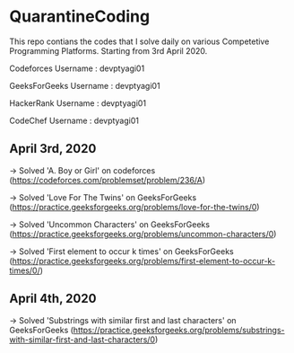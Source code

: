# QuarantineCoding
This repo contians the codes that I solve daily on various Competetive Programming Platforms.
Starting from 3rd April 2020.


Codeforces Username : devptyagi01

GeeksForGeeks Username : devptyagi01

HackerRank Username : devptyagi01

CodeChef Username : devptyagi01

## April 3rd, 2020

-> Solved 'A. Boy or Girl' on codeforces 
(https://codeforces.com/problemset/problem/236/A)

-> Solved 'Love For The Twins' on GeeksForGeeks 
(https://practice.geeksforgeeks.org/problems/love-for-the-twins/0)

-> Solved 'Uncommon Characters' on GeeksForGeeks
(https://practice.geeksforgeeks.org/problems/uncommon-characters/0)

-> Solved 'First element to occur k times' on GeeksForGeeks 
(https://practice.geeksforgeeks.org/problems/first-element-to-occur-k-times/0/)


## April 4th, 2020

-> Solved 'Substrings with similar first and last characters' on GeeksForGeeks
(https://practice.geeksforgeeks.org/problems/substrings-with-similar-first-and-last-characters/0)
